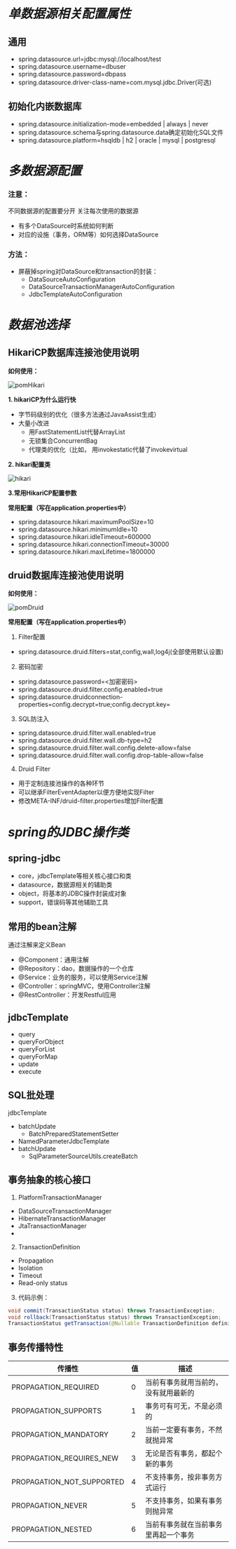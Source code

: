 # ***单数据源相关配置属性***
## 通用
- spring.datasource.url=jdbc:mysql://localhost/test
- spring.datasource.username=dbuser
- spring.datasource.password=dbpass
- spring.datasource.driver-class-name=com.mysql.jdbc.Driver(可选)
## 初始化内嵌数据库
- spring.datasource.initialization-mode=embedded | always | never
- spring.datasource.schema与spring.datasource.data确定初始化SQL文件
- spring.datasource.platform=hsqldb | h2 | oracle | mysql | postgresql
# ***多数据源配置*** 
### **注意：**
不同数据源的配置要分开
关注每次使用的数据源
- 有多个DataSource时系统如何判断
- 对应的设施（事务，ORM等）如何选择DataSource
### **方法：**
- 屏蔽掉spring对DataSource和transaction的封装：
   - DataSourceAutoConfiguration
   - DataSourceTransactionManagerAutoConfiguration
   - JdbcTemplateAutoConfiguration
# ***数据池选择***
## HikariCP数据库连接池使用说明

**如何使用：**

![pomHikari](images/pomHikari.jpg)

**1. hikariCP为什么运行快**
   - 字节码级别的优化（很多方法通过JavaAssist生成）
   - 大量小改进
     - 用FastStatementList代替ArrayList
     - 无锁集合ConcurrentBag
     - 代理类的优化（比如， 用invokestatic代替了invokevirtual

**2. hikari配置类**

![hikari](images/hikari.jpg)

**3.常用HikariCP配置参数**

**常用配置（写在application.properties中）**
- spring.datasource.hikari.maximumPoolSize=10
- spring.datasource.hikari.minimumIdle=10
- spring.datasource.hikari.idleTimeout=600000
- spring.datasource.hikari.connectionTimeout=30000
- spring.datasource.hikari.maxLifetime=1800000
 ## druid数据库连接池使用说明
**如何使用：**

 ![pomDruid](images/pomDruid.jpg)

**常用配置（写在application.properties中）**
1. Filter配置
- spring.datasource.druid.filters=stat,config,wall,log4j(全部使用默认设置)
2. 密码加密
- spring.datasource.password=<加密密码>
- spring.datasource.druid.filter.config.enabled=true
- spring.datasource.druidconnection-properties=config.decrypt=true;config.decrypt.key=<public-key>
3. SQL防注入
- spring.datasource.druid.filter.wall.enabled=true
- spring.datasource.druid.filter.wall.db-type=h2
- spring.datasource.druid.filter.wall.config.delete-allow=false
- spring.datasource.druid.filter.wall.config.drop-table-allow=false

4. Druid Filter
- 用于定制连接池操作的各种环节
- 可以继承FilterEventAdapter以便方便地实现Filter
- 修改META-INF/druid-filter.properties增加Filter配置
# ***spring的JDBC操作类***
## spring-jdbc
- core，jdbcTemplate等相关核心接口和类
- datasource，数据源相关的辅助类
- object，将基本的JDBC操作封装成对象
- support，错误码等其他辅助工具
## 常用的bean注解
通过注解来定义Bean
- @Component：通用注解
- @Repository：dao，数据操作的一个仓库
- @Service：业务的服务，可以使用Service注解
- @Controller：springMVC，使用Controller注解
- @RestController：开发Restful应用
##  jdbcTemplate
- query
- queryForObject
- queryForList
- queryForMap
- update
- execute
## SQL批处理
jdbcTemplate
- batchUpdate
  - BatchPreparedStatementSetter
- NamedParameterJdbcTemplate
- batchUpdate
  - SqlParameterSourceUtils.createBatch
## 事务抽象的核心接口
1. PlatformTransactionManager
- DataSourceTransactionManager
- HibernateTransactionManager
- JtaTransactionManager
- 
2. TransactionDefinition
- Propagation
- Isolation
- Timeout
- Read-only status
3. 代码示例：
```java
void commit(TransactionStatus status) throws TransactionException;
void rollback(TransactionStatus status) throws TransactionException;
TransactionStatus getTransaction(@Nullable TransactionDefinition definition) throws TransactionException;
```
## 事务传播特性
传播性 | 值 | 描述
----------| ----| -----
PROPAGATION_REQUIRED | 0 | 当前有事务就用当前的，没有就用最新的
PROPAGATION_SUPPORTS | 1 | 事务可有可无，不是必须的
PROPAGATION_MANDATORY | 2 | 当前一定要有事务，不然就抛异常
PROPAGATION_REQUIRES_NEW | 3 | 无论是否有事务，都起个新的事务
PROPAGATION_NOT_SUPPORTED | 4 | 不支持事务，按非事务方式运行
PROPAGATION_NEVER | 5 | 不支持事务，如果有事务则抛异常
PROPAGATION_NESTED | 6 | 当前有事务就在当前事务里再起一个事务
